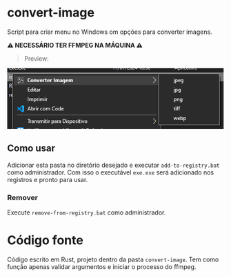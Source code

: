 # convert-image

Script para criar menu no Windows om opções para converter imagens.

**:warning: NECESSÁRIO TER FFMPEG NA MÁQUINA :warning:**

> Preview:

<img src="./repository-assets/preview.png" />

## Como usar

Adicionar esta pasta no diretório desejado e executar `add-to-registry.bat` como administrador. Com isso o executável `exe.exe` será adicionado nos registros e pronto para usar.

### Remover

Execute `remove-from-registry.bat` como administrador.

# Código fonte

Código escrito em Rust, projeto dentro da pasta `convert-image`. Tem como função apenas validar argumentos e iniciar o processo do ffmpeg.